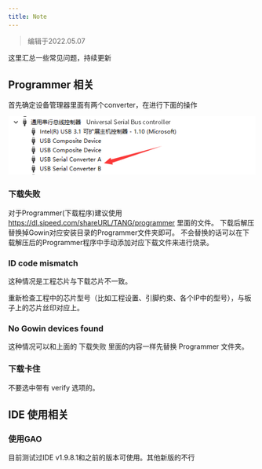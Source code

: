 ```yaml
---
title: Note
---
```


> 编辑于2022.05.07

这里汇总一些常见问题，持续更新

## Programmer 相关

首先确定设备管理器里面有两个converter，在进行下面的操作

![](./../assets/questions/converter.png)

### 下载失败

对于Programmer(下载程序)建议使用 
https://dl.sipeed.com/shareURL/TANG/programmer 里面的文件。
下载后解压替换掉Gowin对应安装目录的Programmer文件夹即可。
不会替换的话可以在下载解压后的Programmer程序中手动添加对应下载文件来进行烧录。

### ID code mismatch

这种情况是工程芯片与下载芯片不一致。

重新检查工程中的芯片型号（比如工程设置、引脚约束、各个IP中的型号），与板子上的芯片丝印对应上。

### No Gowin devices found

这种情况可以和上面的 下载失败 里面的内容一样先替换 Programmer 文件夹。

### 下载卡住

不要选中带有 verify 选项的。

## IDE 使用相关

### 使用GAO

目前测试过IDE v1.9.8.1和之前的版本可使用。其他新版的不行